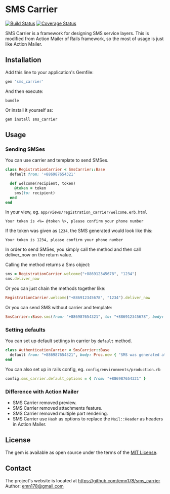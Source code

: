 # SMS Carrier

[![Build Status](https://api.travis-ci.org/emn178/sms_carrier.png)](https://travis-ci.org/emn178/sms_carrier)
[![Coverage Status](https://coveralls.io/repos/emn178/sms_carrier/badge.svg?branch=master)](https://coveralls.io/r/emn178/sms_carrier?branch=master)

SMS Carrier is a framework for designing SMS service layers. This is modified from Action Mailer of Rails framework, so the most of usage is just like Action Mailer.

## Installation

Add this line to your application's Gemfile:

```ruby
gem 'sms_carrier'
```

And then execute:

    bundle

Or install it yourself as:

    gem install sms_carrier

## Usage
### Sending SMSes
You can use carrier and template to send SMSes.
```Ruby
class RegistrationCarrier < SmsCarrier::Base
  default from: '+886987654321'

  def welcome(recipient, token)
    @token = token
    sms(to: recipient)
  end
end
```
In your view, eg. `app/views/registration_carrier/welcome.erb.html`
```
Your token is <%= @token %>, please confirm your phone number
```

If the token was given as `1234`, the SMS generated would look like this:
```
Your token is 1234, please confirm your phone number
```

In order to send SMSes, you simply call the method and then call deliver_now on the return value.

Calling the method returns a Sms object:
```Ruby
sms = RegistrationCarrier.welcome("+886912345678", "1234")
sms.deliver_now
```
Or you can just chain the methods together like:
```Ruby
RegistrationCarrier.welcome("+886912345678", "1234").deliver_now
```

Or you can send SMS without carrier and template:
```Ruby
SmsCarrier::Base.sms(from: "+886987654321", to: "+886912345678", body: "Your token is #{token}, please confirm your phone number").deliver_now
```

### Setting defaults
You can set up default settings in carrier by `default` method.
```Ruby
class AuthenticationCarrier < SmsCarrier::Base
  default from: "+886987654321", body: Proc.new { "SMS was generated at #{Time.now}" }
end
```
You can also set up in rails config, eg. `config/environments/production.rb`
```Ruby
config.sms_carrier.default_options = { from: "+886987654321" }
```

### Difference with Action Mailer
* SMS Carrier removed preview.
* SMS Carrier removed attachments feature.
* SMS Carrier removed multiple part rendering.
* SMS Carrier use `Hash` as options to replace the `Mail::Header` as headers in Action Mailer.

## License

The gem is available as open source under the terms of the [MIT License](http://opensource.org/licenses/MIT).

## Contact
The project's website is located at https://github.com/emn178/sms_carrier  
Author: emn178@gmail.com
